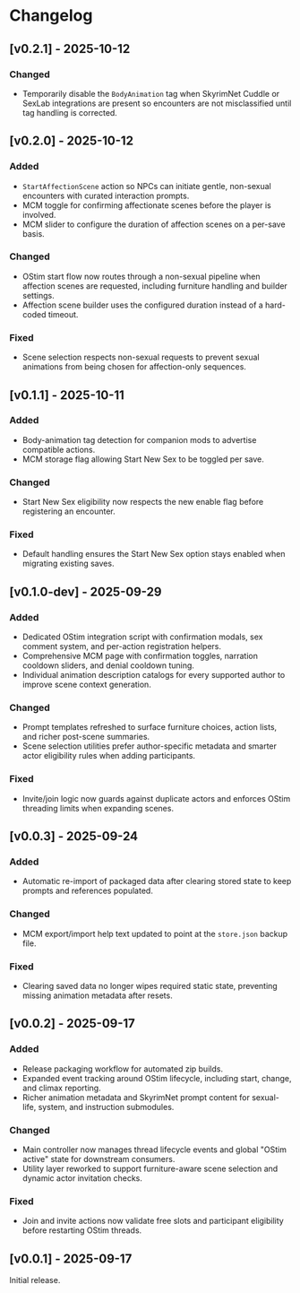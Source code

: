 # Changelog

## [v0.2.1] - 2025-10-12
### Changed
- Temporarily disable the `BodyAnimation` tag when SkyrimNet Cuddle or SexLab integrations are present so encounters are not misclassified until tag handling is corrected.

## [v0.2.0] - 2025-10-12
### Added
- `StartAffectionScene` action so NPCs can initiate gentle, non-sexual encounters with curated interaction prompts.
- MCM toggle for confirming affectionate scenes before the player is involved.
- MCM slider to configure the duration of affection scenes on a per-save basis.

### Changed
- OStim start flow now routes through a non-sexual pipeline when affection scenes are requested, including furniture handling and builder settings.
- Affection scene builder uses the configured duration instead of a hard-coded timeout.

### Fixed
- Scene selection respects non-sexual requests to prevent sexual animations from being chosen for affection-only sequences.

## [v0.1.1] - 2025-10-11
### Added
- Body-animation tag detection for companion mods to advertise compatible actions.
- MCM storage flag allowing Start New Sex to be toggled per save.

### Changed
- Start New Sex eligibility now respects the new enable flag before registering an encounter.

### Fixed
- Default handling ensures the Start New Sex option stays enabled when migrating existing saves.

## [v0.1.0-dev] - 2025-09-29
### Added
- Dedicated OStim integration script with confirmation modals, sex comment system, and per-action registration helpers.
- Comprehensive MCM page with confirmation toggles, narration cooldown sliders, and denial cooldown tuning.
- Individual animation description catalogs for every supported author to improve scene context generation.

### Changed
- Prompt templates refreshed to surface furniture choices, action lists, and richer post-scene summaries.
- Scene selection utilities prefer author-specific metadata and smarter actor eligibility rules when adding participants.

### Fixed
- Invite/join logic now guards against duplicate actors and enforces OStim threading limits when expanding scenes.

## [v0.0.3] - 2025-09-24
### Added
- Automatic re-import of packaged data after clearing stored state to keep prompts and references populated.

### Changed
- MCM export/import help text updated to point at the `store.json` backup file.

### Fixed
- Clearing saved data no longer wipes required static state, preventing missing animation metadata after resets.

## [v0.0.2] - 2025-09-17
### Added
- Release packaging workflow for automated zip builds.
- Expanded event tracking around OStim lifecycle, including start, change, and climax reporting.
- Richer animation metadata and SkyrimNet prompt content for sexual-life, system, and instruction submodules.

### Changed
- Main controller now manages thread lifecycle events and global "OStim active" state for downstream consumers.
- Utility layer reworked to support furniture-aware scene selection and dynamic actor invitation checks.

### Fixed
- Join and invite actions now validate free slots and participant eligibility before restarting OStim threads.

## [v0.0.1] - 2025-09-17
Initial release.
